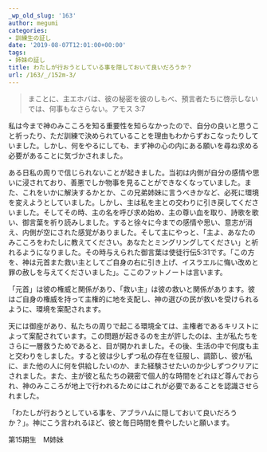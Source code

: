 ```yaml
---
_wp_old_slug: '163'
author: megumi
categories:
- 訓練生の証し
date: '2019-08-07T12:01:00+00:00'
tags:
- 姉妹の証し
title: わたしが行おうとしている事を隠しておいて良いだろうか？
url: /163/_/152m-3/
---
```

> まことに、主エホバは、彼の秘密を彼のしもべ、預言者たちに啓示しないでは、何事もなさらない。アモス 3:7

私は今まで神のみこころを知る重要性を知らなかったので、自分の良いと思うこと祈ったり、ただ訓練で決められていることを理由もわからずおこなったりしていました。しかし、何をやるにしても、まず神の心の内にある願いを尋ね求める必要があることに気づかされました。

ある日私の周りで信じられないことが起きました。当初は内側が自分の感情や思いに浸されており、善悪でしか物事を見ることができなくなっていました。また、これをいかに解決するかとか、この兄弟姉妹に言うべきかなど、必死に環境を変えようとしていました。しかし、主は私を主との交わりに引き戻してくださいました。そしてその時、主の名を呼び求め始め、主の尊い血を取り、詩歌を歌い、御言葉を祈り読みしました。すると徐々に今までの感情や思い、意志が消え、内側が空にされた感覚がありました。そして主にやっと、「主よ、あなたのみこころをわたしに教えてください。あなたとミングリングしてください」と祈れるようになりました。その時与えられた御言葉は使徒行伝5:31です。「この方を、神は元首また救い主としてご自身の右に引き上げ、イスラエルに悔い改めと罪の赦しを与えてくださいました」。ここのフットノートは言います。

「元首」は彼の権威と関係があり、「救い主」は彼の救いと関係があります。彼はご自身の権威を持って主権的に地を支配し、神の選びの民が救いを受けられるように、環境を案配されます。

天には御座があり、私たちの周りで起こる環境全ては、主権者であるキリストによって案配されています。この問題が起きるのを主が許したのは、主が私たちをさらに一層救うためであると、目が開かれました。その後、生活の中で何度も主と交わりをしました。すると彼は少しずつ私の存在を征服し、調節し、彼が私に、また他の人に何を供給したいのか、また経験させたいのか少しずつクリアにされました。また、主が彼と私たちの親密で個人的な時間をどれほど尊んでおられ、神のみこころが地上で行われるためにはこれが必要であることを認識させられました。

「わたしが行おうとしている事を、アブラハムに隠しておいて良いだろうか？」。神にこう言われるほど、彼と毎日時間を費やしたいと願います。

第15期生　M姉妹